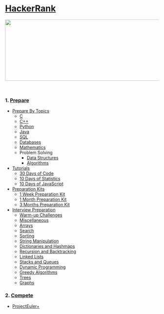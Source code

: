 # [HackerRank](https://www.hackerrank.com)
<p align="center">
    <img width="1000" height="200" src="https://github.com/AkashSingh3031/The-Complete-FAANG-Preparation/blob/master/images/HackerRank-1.png">
</p><br>

### 1. [Prepare](https://www.hackerrank.com/dashboard)
   - [Prepare By Topics](https://www.hackerrank.com/dashboard)
       - [C](https://www.hackerrank.com/domains/c)
       - [C++](https://www.hackerrank.com/domains/cpp)
       - [Python](https://www.hackerrank.com/domains/python) 
       - [Java](https://www.hackerrank.com/domains/java) 
       - [SQL](https://www.hackerrank.com/domains/sql) 
       - [Databases](https://www.hackerrank.com/domains/databases) 
       - [Mathematics](https://www.hackerrank.com/domains/mathematics) 
       - Problem Solving
           - [Data Structures](https://www.hackerrank.com/domains/data-structures) 
           - [Algorithms](https://www.hackerrank.com/domains/algorithms) 
   - [Tutorials](https://www.hackerrank.com/domains/tutorials)
       - [30 Days of Code](https://www.hackerrank.com/domains/tutorials/30-days-of-code)
       - [10 Days of Statistics](https://www.hackerrank.com/domains/tutorials/10-days-of-statistics)
       - [10 Days of JavaScript](https://www.hackerrank.com/domains/tutorials/10-days-of-javascript) 
   - [Preparation Kits](https://www.hackerrank.com/interview/preparation-kits)
       - [1 Week Preparation Kit](https://www.hackerrank.com/interview/preparation-kits/one-week-preparation-kit/one-week-day-one)
       - [1 Month Preparation Kit](https://www.hackerrank.com/interview/preparation-kits/one-month-preparation-kit/one-month-week-one/challenges)
       - [3 Months Preparation Kit](https://www.hackerrank.com/interview/preparation-kits/three-month-preparation-kit/three-month-week-one/challenges)
   - [Interview Preparation](https://www.hackerrank.com/interview/interview-preparation-kit)
       - [Warm-up Challenges](https://www.hackerrank.com/interview/interview-preparation-kit/warmup/challenges)
       - [Miscellaneous](https://www.hackerrank.com/interview/interview-preparation-kit/miscellaneous/challenges)
       - [Arrays](https://www.hackerrank.com/interview/interview-preparation-kit/arrays/challenges)
       - [Search](https://www.hackerrank.com/interview/interview-preparation-kit/search/challenges)
       - [Sorting](https://www.hackerrank.com/interview/interview-preparation-kit/sorting/challenges)
       - [String Manipulation](https://www.hackerrank.com/interview/interview-preparation-kit/strings/challenges)
       - [Dictionaries and Hashmaps](https://www.hackerrank.com/interview/interview-preparation-kit/dictionaries-hashmaps/challenges)
       - [Recursion and Backtracking](https://www.hackerrank.com/interview/interview-preparation-kit/recursion-backtracking/challenges)
       - [Linked Lists](https://www.hackerrank.com/interview/interview-preparation-kit/linked-lists/challenges)
       - [Stacks and Queues](https://www.hackerrank.com/interview/interview-preparation-kit/stacks-queues/challenges)
       - [Dynamic Programming](https://www.hackerrank.com/interview/interview-preparation-kit/dynamic-programming/challenges)
       - [Greedy Algorithms](https://www.hackerrank.com/interview/interview-preparation-kit/greedy-algorithms/challenges)
       - [Trees](https://www.hackerrank.com/interview/interview-preparation-kit/trees/challenges)
       - [Graphs](https://www.hackerrank.com/interview/interview-preparation-kit/graphs/challenges)
    
### 2. [Compete](https://www.hackerrank.com/contests)
   - [ProjectEuler+](https://www.hackerrank.com/contests/projecteuler/challenges)

